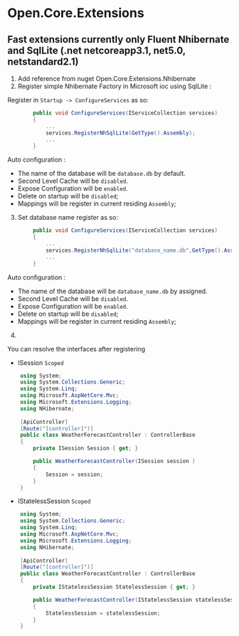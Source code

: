 # Open.Core.Extensions 
## Fast extensions currently only Fluent Nhibernate and SqlLite (.net netcoreapp3.1, net5.0, netstandard2.1)
1. Add reference from nuget Open.Core.Extensions.Nhibernate
2. Register simple Nhibernate Factory in Microsoft ioc using SqlLite :

Register in  `Startup -> ConfigureServices` as so:
```c#
        public void ConfigureServices(IServiceCollection services)
        {
            ...            
            services.RegisterNhSqlLite(GetType().Assembly);
            ...
        }
```
Auto configuration :
- The name of the database will be `database.db` by default.
- Second Level Cache will be `disabled`.
- Expose Configuration will be `enabled`.
- Delete on startup  will be `disabled`;
- Mappings will be register in current residing `Assembly`;

3. Set database name register as so:
```c#
        public void ConfigureServices(IServiceCollection services)
        {
            ...            
            services.RegisterNhSqlLite("database_name.db",GetType().Assembly);
            ...
        }
```
Auto configuration :
- The name of the database will be `database_name.db` by assigned.
- Second Level Cache will be `disabled`.
- Expose Configuration will be `enabled`.
- Delete on startup  will be `disabled`;
- Mappings will be register in current residing `Assembly`;

4. 

You can resolve the interfaces after registering
- ISession `Scoped`
```c#
    using System;
    using System.Collections.Generic;
    using System.Linq;
    using Microsoft.AspNetCore.Mvc;
    using Microsoft.Extensions.Logging;
    using NHibernate;
    
    [ApiController]
    [Route("[controller]")]
    public class WeatherForecastController : ControllerBase
    {
        private ISession Session { get; }

        public WeatherForecastController(ISession session )
        {
            Session = session;
        }
    }
```
- IStatelessSession `Scoped`

```c#
    using System;
    using System.Collections.Generic;
    using System.Linq;
    using Microsoft.AspNetCore.Mvc;
    using Microsoft.Extensions.Logging;
    using NHibernate;
    
    [ApiController]
    [Route("[controller]")]
    public class WeatherForecastController : ControllerBase
    {
        private IStatelessSession StatelessSession { get; }

        public WeatherForecastController(IStatelessSession statelessSession)
        {
            StatelessSession = statelessSession;
        }
    }
```

